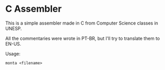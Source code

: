 # C Assembler
This is a simple assembler made in C from Computer Science classes in UNESP.

All the commentaries were wrote in PT-BR, but I'll try to translate them to EN-US.

Usage:

  `monta <filename>`

